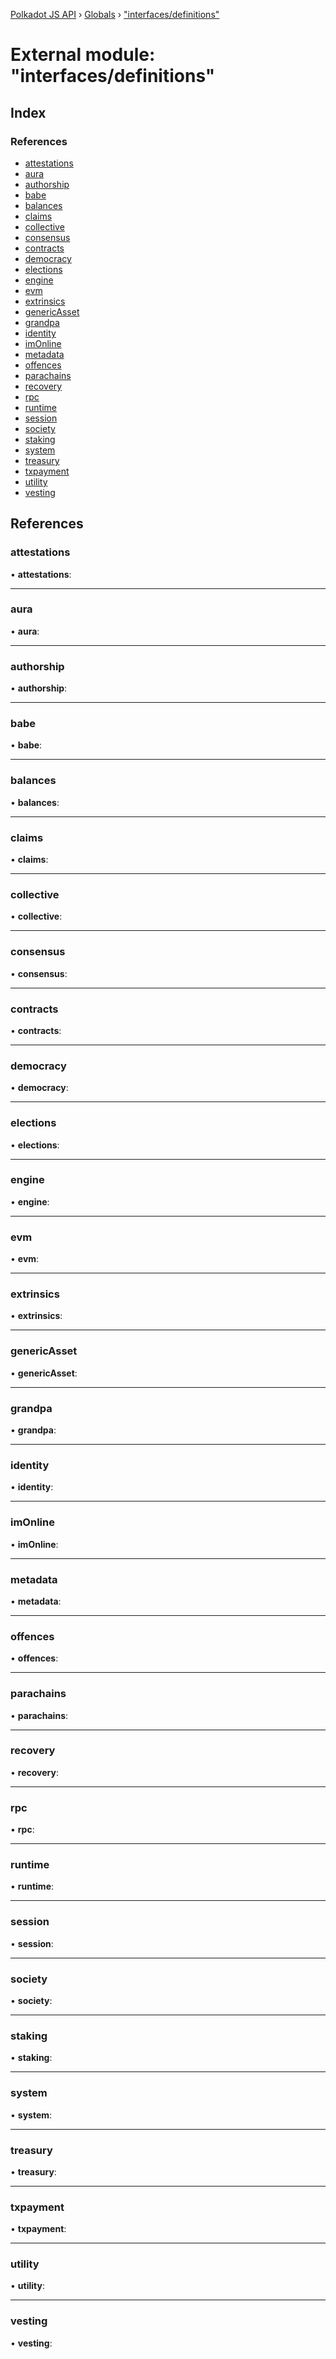 [Polkadot JS API](../README.md) › [Globals](../globals.md) › ["interfaces/definitions"](_interfaces_definitions_.md)

# External module: "interfaces/definitions"

## Index

### References

* [attestations](_interfaces_definitions_.md#attestations)
* [aura](_interfaces_definitions_.md#aura)
* [authorship](_interfaces_definitions_.md#authorship)
* [babe](_interfaces_definitions_.md#babe)
* [balances](_interfaces_definitions_.md#balances)
* [claims](_interfaces_definitions_.md#claims)
* [collective](_interfaces_definitions_.md#collective)
* [consensus](_interfaces_definitions_.md#consensus)
* [contracts](_interfaces_definitions_.md#contracts)
* [democracy](_interfaces_definitions_.md#democracy)
* [elections](_interfaces_definitions_.md#elections)
* [engine](_interfaces_definitions_.md#engine)
* [evm](_interfaces_definitions_.md#evm)
* [extrinsics](_interfaces_definitions_.md#extrinsics)
* [genericAsset](_interfaces_definitions_.md#genericasset)
* [grandpa](_interfaces_definitions_.md#grandpa)
* [identity](_interfaces_definitions_.md#identity)
* [imOnline](_interfaces_definitions_.md#imonline)
* [metadata](_interfaces_definitions_.md#metadata)
* [offences](_interfaces_definitions_.md#offences)
* [parachains](_interfaces_definitions_.md#parachains)
* [recovery](_interfaces_definitions_.md#recovery)
* [rpc](_interfaces_definitions_.md#rpc)
* [runtime](_interfaces_definitions_.md#runtime)
* [session](_interfaces_definitions_.md#session)
* [society](_interfaces_definitions_.md#society)
* [staking](_interfaces_definitions_.md#staking)
* [system](_interfaces_definitions_.md#system)
* [treasury](_interfaces_definitions_.md#treasury)
* [txpayment](_interfaces_definitions_.md#txpayment)
* [utility](_interfaces_definitions_.md#utility)
* [vesting](_interfaces_definitions_.md#vesting)

## References

###  attestations

• **attestations**:

___

###  aura

• **aura**:

___

###  authorship

• **authorship**:

___

###  babe

• **babe**:

___

###  balances

• **balances**:

___

###  claims

• **claims**:

___

###  collective

• **collective**:

___

###  consensus

• **consensus**:

___

###  contracts

• **contracts**:

___

###  democracy

• **democracy**:

___

###  elections

• **elections**:

___

###  engine

• **engine**:

___

###  evm

• **evm**:

___

###  extrinsics

• **extrinsics**:

___

###  genericAsset

• **genericAsset**:

___

###  grandpa

• **grandpa**:

___

###  identity

• **identity**:

___

###  imOnline

• **imOnline**:

___

###  metadata

• **metadata**:

___

###  offences

• **offences**:

___

###  parachains

• **parachains**:

___

###  recovery

• **recovery**:

___

###  rpc

• **rpc**:

___

###  runtime

• **runtime**:

___

###  session

• **session**:

___

###  society

• **society**:

___

###  staking

• **staking**:

___

###  system

• **system**:

___

###  treasury

• **treasury**:

___

###  txpayment

• **txpayment**:

___

###  utility

• **utility**:

___

###  vesting

• **vesting**:
